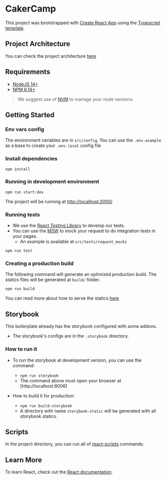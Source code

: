 # CakerCamp

This project was bootstrapped with [Create React App](https://create-react-app.dev/) using the [Typescript template](https://github.com/facebook/create-react-app/tree/master/packages/cra-template-typescript).


## Project Architecture

You can check the project architecture [here](./src/docs/ARCHITECTURE.md)

## Requirements

- [NodeJS 14+](https://nodejs.org/en/)
- [NPM 6.14+](https://www.npmjs.com/)

> We suggest use of [NVM](https://github.com/nvm-sh/nvm/blob/master/README.md) to manage your node versions.

## Getting Started 

### Env vars config

The environment variables are in `src/config`. You can use the `.env.example` as a base to create your `.env.local`
config file

### Install dependencies

```shell
npm install
```

### Running in development environment
```shell
npm run start:dev
```

The project will be running at [http://localhost:3000/](http://localhost:3000/)

### Running tests

- We use the [React Testing Library](https://testing-library.com/docs/react-testing-library/intro/) to develop our tests.
- You can use the [MSW](https://mswjs.io/) to mock your request to do integration tests in your pages.
    - An example is available at `src/tests/request_mocks`

````shell
npm run test
````

### Creating a production build

The following command will generate an optimized production build. The statics files will be generated at `build/` folder.

````shell
npm run build
````

You can read more about how to serve the statics [here](https://create-react-app.dev/docs/deployment/)


## Storybook

This boilerplate already has the storybook configured with some addons.

- The storybook's configs are in the `.storybook` directory.

### How to run it

- To run the storybook at development version, you can use the command:
    - `npm run storybook`
    - The command above must open your browser at [http://localhost:6006]

- How to build it for production:
  - `npm run build-storybook`
  - A directory with name `storybook-static` will be generated with all storybook statics.

## Scripts

In the project directory, you can run all of [react-scripts](https://create-react-app.dev/docs/available-scripts) commands.


## Learn More

To learn React, check out the [React documentation](https://reactjs.org/).
